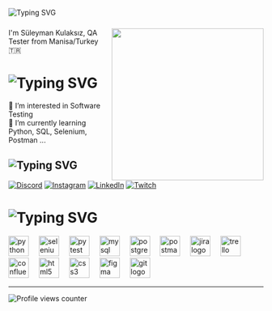 
<img src="https://readme-typing-svg.demolab.com?font=Boogaloo&pause=1000&color=0AB124&background=FF567F00&random=false&width=435&lines=Hey+there+%F0%9F%91%8B" alt="Typing SVG" /></a>

###

<img align="right" height="300" src="https://media.giphy.com/media/v1.Y2lkPTc5MGI3NjExd3A2M2oyeno5OGpwZDlsZmQ3NzF0NWFhOTE3Mzh4N2VjeWN1MHFkYSZlcD12MV9pbnRlcm5hbF9naWZfYnlfaWQmY3Q9Zw/Vbtc9VG51NtzT1Qnv1/giphy.gif"  />

###

<p align="left">I'm Süleyman Kulaksız, QA Tester from Manisa/Turkey 🇹🇷</p>

###
# <img src="https://readme-typing-svg.demolab.com?font=Boogaloo&size=30&pause=1000&color=0AB124&background=FF567F00&random=false&width=435&lines=%F0%9F%92%AB+About+Me%3A" alt="Typing SVG" /></a>
<p align="left">👀 I’m interested in Software Testing<br>🌱 I’m currently learning Python, SQL, Selenium, Postman ...</p>

###



## <img src="https://readme-typing-svg.demolab.com?font=Boogaloo&size=30&pause=1000&color=0AB124&background=FF567F00&random=false&width=435&lines=%F0%9F%8C%90+Socials%3A" alt="Typing SVG" /></a>
[![Discord](https://img.shields.io/badge/Discord-%237289DA.svg?logo=discord&logoColor=white)](https://discord.gg/slymnn1) [![Instagram](https://img.shields.io/badge/Instagram-%23E4405F.svg?logo=Instagram&logoColor=white)](https://instagram.com/slyymn1) [![LinkedIn](https://img.shields.io/badge/LinkedIn-%230077B5.svg?logo=linkedin&logoColor=white)](https://linkedin.com/in/suleymankulaksiz) [![Twitch](https://img.shields.io/badge/Twitch-%239146FF.svg?logo=Twitch&logoColor=white)](https://twitch.tv/xaviersk_) 

# <img src="https://readme-typing-svg.demolab.com?font=Boogaloo&size=30&pause=1000&color=0AB124&background=FF567F00&random=false&width=435&lines=%F0%9F%92%BB+Tech+Stack%3A" alt="Typing SVG" /></a>

<div align="left">
  <img src="https://cdn.jsdelivr.net/gh/devicons/devicon/icons/python/python-original.svg" height="40" alt="python logo"  />
  <img width="12" />
  <img src="https://cdn.jsdelivr.net/gh/devicons/devicon/icons/selenium/selenium-original.svg" height="40" alt="selenium logo"  />
  <img width="12" />
  <img src="https://cdn.jsdelivr.net/gh/devicons/devicon/icons/pytest/pytest-original.svg" height="40" alt="pytest logo"  />
  <img width="12" />
  <img src="https://cdn.jsdelivr.net/gh/devicons/devicon/icons/mysql/mysql-original.svg" height="40" alt="mysql logo"  />
  <img width="12" />
  <img src="https://cdn.jsdelivr.net/gh/devicons/devicon/icons/postgresql/postgresql-original.svg" height="40" alt="postgresql logo"  />
  <img width="12" />
  <img src="https://cdn.simpleicons.org/postman/FF6C37" height="40" alt="postman logo"  />
  <img width="12" />
  <img src="https://cdn.simpleicons.org/jira/0052CC" height="40" alt="jira logo"  />
  <img width="12" />
  <img src="https://cdn.simpleicons.org/trello/0052CC" height="40" alt="trello logo"  />
  <img width="12" />
  <img src="https://cdn.simpleicons.org/confluence/172B4D" height="40" alt="confluence logo"  />
  <img width="12" />
  <img src="https://cdn.simpleicons.org/html5/E34F26" height="40" alt="html5 logo"  />
  <img width="12" />
  <img src="https://cdn.simpleicons.org/css3/1572B6" height="40" alt="css3 logo"  />
  <img width="12" />
  <img src="https://skillicons.dev/icons?i=figma" height="40" alt="figma logo"  />
  <img width="12" />
  <img src="https://cdn.simpleicons.org/git/F05032" height="40" alt="git logo"  />
</div>





---
![Profile views counter](https://komarev.com/ghpvc/?username=sslymn&&style=flat-square)  


<!-- Proudly created with GPRM ( https://gprm.itsvg.in ) -->